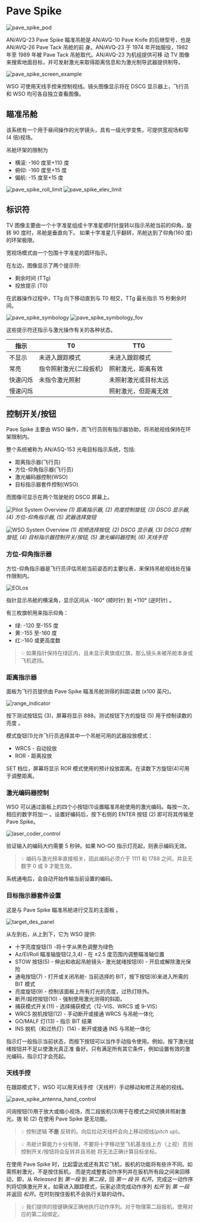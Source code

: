 # Pave Spike

![pave_spike_pod](../../../img/ext_f4_pavespike.jpg)

AN/AVQ-23 Pave Spike 瞄准吊舱是 AN/AVQ-10 Pave Knife 的后继型号，也是 AN/AVQ-26 Pave Tack 吊舱的前
身。AN/AVQ-23 于 1974 年开始服役，1982 年至 1989 年被 Pave Tack 吊舱取代。AN/AVQ-23 为机组提供可移
动 TV 图像来搜索地面目标，并可发射激光来取得距离信息和为激光制导武器提供制导。

![pave_spike_screen_example](../../../img/pave_spike_screen_example.jpg)

WSO 可使用天线手控来控制视线。镜头图像显示将在 DSCG 显示器上，飞行员和 WSO 均可各自独立查看图像。

## 瞄准吊舱

该系统有一个用于昼间操作的光学镜头，具有一级光学变焦，可提供宽视场和窄(4 倍)视场。

吊舱环架的限制为

- 横滚: -160 度至+110 度
- 俯仰: -160 度至+15 度
- 偏航: -15 度至+15 度

![pave_spike_roll_limit](../../../img/pave_spike_roll_limit.jpg)
![pave_spike_elev_limit](../../../img/pave_spike_elev_limit.jpg)

## 标识符

TV 图像主要由一个十字准星组成十字准星顺时针旋转以指示吊舱当前的仰角。旋转 90 度时，吊舱是垂直向下。
如果十字准星几乎翻转，吊舱达到了仰角(160 度)的环架极限。

宽视场模式由一个包围十字准星的圆环指示。

在左边，图像显示了两个提示符:

- 剩余时间 (TTg)
- 投放提示 (T0)

在武器操作过程中，TTg 向下移动直到与 T0 相交，TTg 最长指示 15 秒剩余时间。

![pave_spike_symbology](../../../img/pave_spike_symbology.jpg)
![pave_spike_symbology_fov](../../../img/pave_spike_symbology_fov.jpg)

这些提示符还指示与激光操作有关的各种状态。

| 指示     | T0                     | TTG                  |
| -------- | ---------------------- | -------------------- |
| 不显示   | 未进入跟踪模式         | 未进入跟踪模式       |
| 常亮     | 指令照射激光(二段扳机) | 照射激光，距离有效   |
| 快速闪烁 | 未指令激光照射         | 未照射激光或目标太远 |
| 慢速闪烁 |                        | 照射激光，但距离无效 |

## 控制开关/按钮

Pave Spike 主要由 WSO 操作，而飞行员则有指示器协助，将吊舱视线保持在环架限制内。

整个系统被称为 AN/ASQ-153 光电目标指示系统，包括:

- 距离指示器(飞行员)
- 方位-仰角指示器(飞行员)
- 激光编码器控制(WSO)
- 目标指示器套件控制(WSO)

而图像可显示在两个驾驶舱的 DSCG 屏幕上。

![Pilot System Overview](../../../img/pilot_pave_spike_overview.jpg) _(<num>1</num>) 距离指示器,
(<num>2</num>) 亮度控制旋钮, (<num>3</num>) DSCG 显示器, (<num>4</num>) 方位-仰角指示器,
(<num>5</num>) 武器选择旋钮_

![WSO System Overview](../../../img/wso_pave_spike_overview.jpg) _(<num>1</num>) 视频选择按钮,
(<num>2</num>) DSCG 显示器, (<num>3</num>) DSCG 控制旋钮, (<num>4</num>) 目标指示器控制开关/按钮,
(<num>5</num>) 激光编码器控制, (<num>6</num>) 天线手控_

### 方位-仰角指示器

方位-仰角指示器是飞行员评估吊舱当前姿态的主要仪表，来保持吊舱视线处在操作限制内。

![EOLos](../../../img/pilot_los_indicator.jpg)

指针显示吊舱的横滚角，显示区间从 -160° (顺时针) 到 +110° (逆时针) 。

有三枚旗帜用来指示仰角：

- 绿: -120 至-155 度
- 黄:-155 至-160 度
- 红:-160 或更高度数

> 💡 如果指针保持在绿区内，且未显示黄旗或红旗，那么镜头未被吊舱本身或飞机遮挡。

### 距离指示器

面板为飞行员提供由 Pave Spike 瞄准吊舱测得的斜距读数 (x100 英尺)。

![range_indicator](../../../img/pilot_overhead_range_indicator.jpg)

按下测试按钮后 (<num>3</num>)，屏幕将显示 888。测试按钮下方的旋钮 (<num>5</num>) 用于控制读数的亮度
。

模式旋钮(<num>1</num>)允许飞行员选择其中一个吊舱可用的武器投放模式：

- WRCS - 自动投放
- ROR - 距离投放

SET 档位，屏幕将显示 ROR 模式使用的预计投放距离。在读数下方旋钮(<num>4</num>)可用于调整距离。

### 激光编码器控制

WSO 可以通过面板上的四个小按钮(<num>1</num>)设置瞄准吊舱使用的激光编码。每按一次，相应的数字将加一
。设置好编码后，按下右侧的 ENTER 按钮 (<num>2</num>) 即可将其传输至 Pave Spike。

![laser_coder_control](../../../img/wso_laser_code_control.jpg)

验证输入的编码大约需要 5 秒钟。如果 NO-GO 指示灯亮起，则表示编码无效。

> 💡 编码与激光频率直接相关，因此编码必须介于 1111 和 1788 之间，并且无数字 0 或 9 才能生效。

系统通电后，会自动开始传输当前设置的编码。

### 目标指示器套件设置

这是与 Pave Spike 瞄准吊舱进行交互的主面板 。

![target_des_panel](../../../img/wso_target_designator_controls.jpg)

从左到右，从上到下，它为 WSO 提供:

- 十字亮度旋钮(<num>1</num>) -将十字从黑色调整为绿色
- Az/El/Roll 瞄准轴旋钮(<num>2</num>,<num>3</num>,<num>4</num>) - 在 ±2.5 度范围内调整瞄准轴位置
- STOW 按钮(<num>5</num>) - 伸出和收起吊舱镜头- 激光就绪按钮(<num>6</num>) - 开启或解除激光保险
- 通电按钮(<num>7</num>) - 打开或关闭吊舱- 当前选择的 BIT，按下按钮(<num>8</num>)来进入所需的 BIT
  模式
- 亮度旋钮(<num>9</num>) - 控制该面板上所有灯光的亮度，过热灯除外。
- 断开/超控按钮(<num>10</num>) - 强制使用激光测得的斜距。
- 捕获模式开关(<num>11</num>) - 选择捕获模式（12-VIS、WRCS 或 9-VIS）
- WRCS 脱机按钮(<num>12</num>) - 手动断开或接通 WRCS 与吊舱一体化
- GO/MALF 灯(<num>13</num>) - 指示 BIT 结果
- INS 脱机（和过热灯）(<num>14</num>) - 断开或接通 INS 与吊舱一体化

指示灯一般指示当前状态，而按下按钮可以当作手动指令使用。例如，按下激光就绪按钮并不足以使激光真正准
备好。只有满足所有其它条件，例如设置有效的激光编码，指示灯才会亮起。

### 天线手控

在跟踪模式下，WSO 可以用天线手控（天线杆）手动移动和修正吊舱的视线。

![pave_spike_antenna_hand_control](../../../img/wso_antenna_hand_control_overview.jpg)

问询按钮(<num>1</num>)用于放大或缩小视场，而二段扳机(<num>3</num>)用于在模式之间切换并照射激光。拨
轮 (<num>2</num>) 在使用 Pave Spike 是无功能。

> 💡 控制逻辑 **不是** 反转的。向后拉动天线杆会向上移动视线(_pitch up_)。

> 💡 吊舱计算能力十分有限，不要将十字移动至飞机基准线上方（上视）否则控制开关/按钮将会反转并且吊舱
> 将无法正确计算目标坐标。

在使用 Pave Spike 时，比起雷达或还有其它飞机，扳机的功能将有些许不同。如需照射激光，不是按住扳机，
而是完成整套动作序列并在扳机所有段之间来回移动，即，从 _Released_ 到 _第一段_ 到 _第二段_，回 _第一
段_ 并 _松开_。完成这一动作序列将切换激光开关。如需进入跟踪模式，玩家必须完成动作序列 _松开_ 到 _第
一段_ 并返回 _松开_。在时刻按住扳机不会执行关联的动作。

> 💡 我们提供的按键确保正确地执行动作序列。对于物理第二段扳机，使用对应的第二段绑定。
